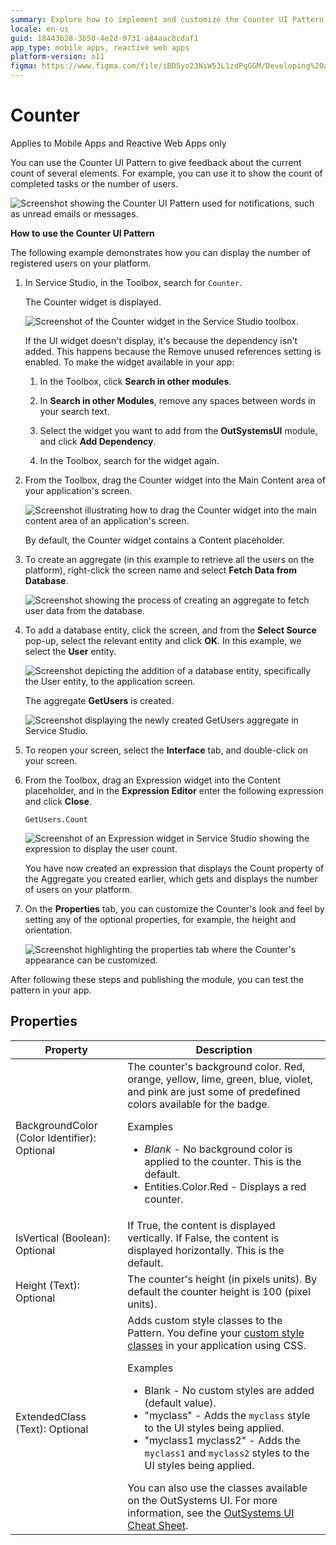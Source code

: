 ```yaml
---
summary: Explore how to implement and customize the Counter UI Pattern in OutSystems 11 (O11) for displaying dynamic numerical data in web and mobile applications.
locale: en-us
guid: 18443b28-3b50-4e2d-9731-a84aac8cdaf1
app_type: mobile apps, reactive web apps
platform-version: o11
figma: https://www.figma.com/file/iBD5yo23NiW53L1zdPqGGM/Developing%20an%20Application?node-id=218:29
---
```


# Counter

<div class="info" markdown="1">

Applies to Mobile Apps and Reactive Web Apps only

</div>

You can use the Counter UI Pattern to give feedback about the current count of several elements. For example, you can use it to show the count of completed tasks or the number of users.

![Screenshot showing the Counter UI Pattern used for notifications, such as unread emails or messages.](images/counter-2-ss.png "Counter UI Pattern Notification Example")

**How to use the Counter UI Pattern**

The following example demonstrates how you can display the number of registered users on your platform.

1. In Service Studio, in the Toolbox, search for `Counter`.

    The Counter widget is displayed.

    ![Screenshot of the Counter widget in the Service Studio toolbox.](images/counter-1-ss.png "Counter Widget in Service Studio")

    If the UI widget doesn't display, it's because the dependency isn't added. This happens because the Remove unused references setting is enabled. To make the widget available in your app:

    1. In the Toolbox, click **Search in other modules**.

    1. In **Search in other Modules**, remove any spaces between words in your search text.
    
    1. Select the widget you want to add from the **OutSystemsUI** module, and click **Add Dependency**. 
    
    1. In the Toolbox, search for the widget again.

1. From the Toolbox, drag the Counter widget into the Main Content area of your application's screen.

    ![Screenshot illustrating how to drag the Counter widget into the main content area of an application's screen.](images/counter-3-ss.png "Dragging Counter Widget into Main Content Area")

    By default, the Counter widget contains a Content placeholder.

1. To create an aggregate (in this example to retrieve all the users on the platform), right-click the screen name and select **Fetch Data from Database**.

    ![Screenshot showing the process of creating an aggregate to fetch user data from the database.](images/counter-4-ss.png "Creating an Aggregate for User Data")

1. To add a database entity, click the screen, and from the **Select Source** pop-up, select the relevant entity and click **OK**. In this example, we select the **User** entity.

    ![Screenshot depicting the addition of a database entity, specifically the User entity, to the application screen.](images/counter-5-ss.png "Adding a Database Entity to the Screen")

    The aggregate **GetUsers** is created.

    ![Screenshot displaying the newly created GetUsers aggregate in Service Studio.](images/counter-6-ss.png "Aggregate GetUsers Created")

1. To reopen your screen, select the **Interface** tab, and double-click on your screen.

1. From the Toolbox, drag an Expression widget into the Content placeholder, and in the **Expression Editor** enter the following expression and click **Close**.

    `GetUsers.Count`

    ![Screenshot of an Expression widget in Service Studio showing the expression to display the user count.](images/counter-7-ss.png "Expression Widget with User Count")

   You have now created an expression that displays the Count property of the Aggregate you created earlier, which gets and displays the number of users on your platform.

1. On the **Properties** tab, you can customize the Counter's look and feel by setting any of the optional properties, for example, the height and orientation.

    ![Screenshot highlighting the properties tab where the Counter's appearance can be customized.](images/counter-8-ss.png "Customizing Counter Properties")

After following these steps and publishing the module, you can test the pattern in your app.

## Properties

| Property| Description|
|---|---|
| BackgroundColor (Color Identifier): Optional | The counter's background color. Red, orange, yellow, lime, green, blue, violet, and pink are just some of predefined colors available for the badge. <p>Examples <ul><li>_Blank_ - No background color is applied to the counter. This is the default.</li><li>Entities.Color.Red - Displays a red counter.</li></ul></p>|
| IsVertical (Boolean): Optional| If True, the content is displayed vertically. If False, the content is displayed horizontally. This is the default.|
| Height (Text): Optional| The counter's height (in pixels units). By default the counter height is 100 (pixel units).|
| ExtendedClass (Text): Optional| Adds custom style classes to the Pattern. You define your [custom style classes](../../../look-feel/css.md) in your application using CSS. <p>Examples <ul><li>Blank - No custom styles are added (default value).</li><li>"myclass" - Adds the ``myclass`` style to the UI styles being applied.</li><li>"myclass1 myclass2" - Adds the ``myclass1`` and ``myclass2`` styles to the UI styles being applied.</li></ul></p>You can also use the classes available on the OutSystems UI. For more information, see the [OutSystems UI Cheat Sheet](https://outsystemsui.outsystems.com/OutSystemsUIWebsite/CheatSheet). |
